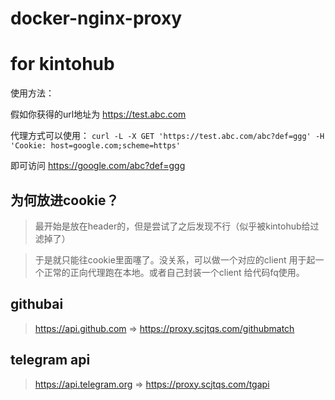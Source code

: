 # docker-nginx-proxy

# for kintohub
使用方法：

假如你获得的url地址为  https://test.abc.com

代理方式可以使用： `curl -L -X GET 'https://test.abc.com/abc?def=ggg' -H 'Cookie: host=google.com;scheme=https'`

即可访问 https://google.com/abc?def=ggg

## 为何放进cookie？

> 最开始是放在header的，但是尝试了之后发现不行（似乎被kintohub给过滤掉了）

> 于是就只能往cookie里面噻了。没关系，可以做一个对应的client 用于起一个正常的正向代理跑在本地。或者自己封装一个client 给代码fq使用。


## githubai

> https://api.github.com => https://proxy.scjtqs.com/githubmatch 

## telegram api

> https://api.telegram.org => https://proxy.scjtqs.com/tgapi